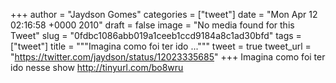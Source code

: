 
+++
author = "Jaydson Gomes"
categories = ["tweet"]
date = "Mon Apr 12 02:16:58 +0000 2010"
draft = false
image = "No media found for this Tweet"
slug = "0fdbc1086abb019a1ceeb1ccd9184a8c1ad30bfd"
tags = ["tweet"]
title = """Imagina como foi ter ido ..."""
tweet = true
tweet_url = "https://twitter.com/jaydson/status/12023335685"
+++
Imagina como foi ter ido nesse show http://tinyurl.com/bo8wru
